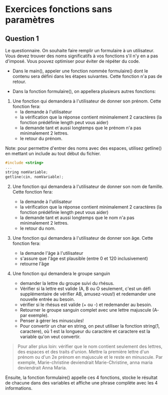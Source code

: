 # Exercices fonctions sans paramètres


## Question 1

Le questionnaire. On souhaite faire remplir un formulaire à un utilisateur. Vous devez trouver des noms significatifs à vos fonctions s'il n'y en a pas d'imposé. Vous pouvez optimiser pour éviter de répéter du code.

- Dans le main(), appeler une fonction nommée formulaire() dont le contenu sera défini dans les étapes suivantes. Cette fonction n'a pas de retour.

- Dans la fonction formulaire(), on appellera plusieurs autres fonctions:

1. Une fonction qui demandera à l'utilisateur de donner son prénom. Cette fonction fera:
    - la demande à l'utilisateur
    - la vérification que la réponse contient minimalement 2 caractères (la fonction prédéfinie length peut vous aider)
    - la demande tant et aussi longtemps que le prénom n'a pas minimalement 2 lettres.
    - le retour du prénom.

Note: pour permettre d'entrer des noms avec des espaces, utilisez getline() en mettant un include <string> au tout début du fichier.

```cpp
#include <string>
...
string nomVariable;
getline(cin, nomVariable);
```

2. Une fonction qui demandera à l'utilisateur de donner son nom de famille. Cette fonction fera:    
    - la demande à l'utilisateur
    - la vérification que la réponse contient minimalement 2 caractères (la fonction prédéfinie length peut vous aider)
    - la demande tant et aussi longtemps que le nom n'a pas minimalement 2 lettres.
    - le retour du nom.

3. Une fonction qui demandera à l'utilisateur de donner son âge. Cette fonction fera:
    - la demande l'âge à l'utilisateur
    - s'assure que l'âge est plausible (entre 0 et 120 inclusivement)
    - retourne l'âge

4. Une fonction qui demandera le groupe sanguin
    - demander la lettre du groupe suivi du rhésus. 
    - Vérifier si la lettre est valide (A, B ou O seulement, c'est un défi supplémentaire de vérifier AB, amusez-vous!) et redemander une nouvelle entrée au besoin.
    - vérifier si le rhésus est valide (+ ou -) et redemander au besoin.
    - Retourner le groupe sanguin complet avec une lettre majuscule (A- par exemple). 
    - Penser à gérer les minuscules!
    - Pour convertir un char en string, on peut utiliser la fonction string(1, caractere), où 1 est la longueur du caractère et caractere est la variable qu'on veut convertir.
    


> Pour aller plus loin: vérifier que le nom contient seulement des lettres, des espaces et des traits d'union. Mettre la première lettre d'un prénom ou d'un 2e prénom en majuscule et le reste en minuscule. Par exemple, Marie-christine deviendrait Marie-Christine, anna maria deviendrait Anna Maria.

Ensuite, la fonction formulaire() appelle ces 4 fonctions, stocke le résultat de chacune dans des variables et affiche une phrase complète avec les 4 informations.